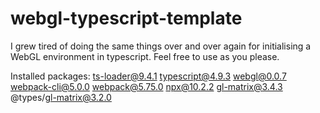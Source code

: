 # webgl-typescript-template
I grew tired of doing the same things over and over again for initialising a WebGL environment in typescript. Feel free to use as you please.

Installed packages:
ts-loader@9.4.1
typescript@4.9.3
webgl@0.0.7
webpack-cli@5.0.0
webpack@5.75.0
npx@10.2.2
gl-matrix@3.4.3
@types/gl-matrix@3.2.0